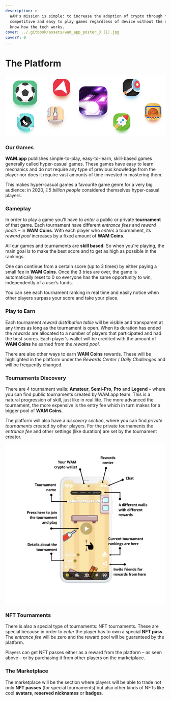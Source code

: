 ```yaml
---
description: >-
  WAM's mission is simple: to increase the adoption of crypto through fun,
  competitive and easy to play games regardless of device without the need to
  know how the tech works.
cover: ../.gitbook/assets/wam_app_poster_3 (1).jpg
coverY: 0
---
```


# The Platform

![](<../.gitbook/assets/image (8).png>)

### Our Games

**WAM.app** publishes simple-to-play, easy-to-learn, skill-based games generally called hyper-casual games. These games have easy to learn mechanics and do not require any type of previous knowledge from the player nor does it require vast amounts of time invested in mastering them.&#x20;

This makes hyper-casual games a favourite game genre for a very big audience: in 2020, _1.5 billion people_ considered themselves hyper-casual players.

### **Gameplay**

In order to play a game you'll have to _enter_ a public or private **tournament** of that game. Each tournament have different _entrance fees_ and _reward pools –_ in **WAM Coins**. With each player who _enters_ a tournament, its _reward pool_ increases by a fixed amount of **WAM Coins.**

All our games and tournaments are **skill based**. So when you're playing, the main goal is to make the best score and to get as high as possible in the rankings.

One can continue from a certain score (up to 3 times) by either paying a small fee in **WAM Coins**. Once the 3 tries are over, the game is automatically reset to 0 so everyone has the same opportunity to win, independently of a user’s funds.

You can see each tournament ranking in real time and easily notice when other players surpass your score and take your place.

### **Play to Earn**

Each tournament _reward distribution table_ will be visible and transparent at any times as long as the tournament is open. When its duration has ended the _rewards_ are allocated to a number of players that participated and had the best scores. Each player's wallet will be credited with the amount of **WAM Coins** he earned from the _reward pool_.

There are also other ways to earn **WAM Coins** rewards. These will be highlighted in the platform under the _Rewards Center_ / _Daily Challenges_ and will be frequently changed.

### Tournaments Discovery

There are 4 tournament walls: **Amateur**, **Semi-Pro**, **Pro** and **Legend** – where you can find public tournaments created by WAM.app team. This is a natural progression of skill, just like in real life. The more advanced the tournament, the more expensive is the entry fee which in turn makes for a bigger pool of **WAM Coins**.

The platform will also have a _discovery section_, where you can find _private tournaments_ created by other players. For the private tournaments the _entrance fee_ and other settings (like duration) are set by the tournament creator.

![](<../.gitbook/assets/image (1).png>)

### **NFT Tournaments**

There is also a special type of tournaments: NFT tournaments. These are special because in order to _enter_ the player has to own a special **NFT pass**. The _entrance fee_ will be zero and the reward pool will be guaranteed by the platform.

Players can get NFT passes either as a reward from the platform – as seen above – or by purchasing it from other players on the marketplace.

### **The Marketplace**

The marketplace will be the section where players will be able to trade not only **NFT passes** (for special tournaments) but also other kinds of NFTs like cool **avatars**, **reserved nicknames** or **badges**.

